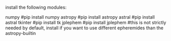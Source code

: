 install the following modules:

numpy     #pip install numpy
astropy   #pip install astropy
astral    #pip install astral
tkinter   #pip install tk
jplephem  #pip install jplephem #this is not strictly needed by default, install if you want to use different epheremides than the astropy-builtin
